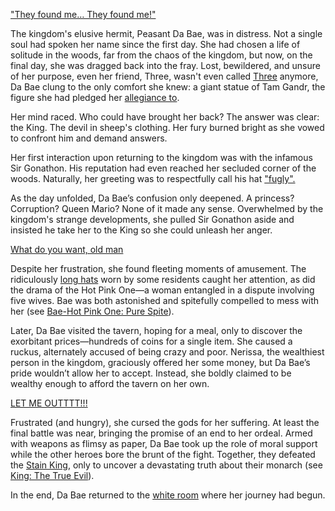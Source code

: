 ["They found me… They found me!"](https://www.youtube.com/live/t5NGryTaGqk?feature=shared\&t=248)

The kingdom's elusive hermit, Peasant Da Bae, was in distress. Not a single soul had spoken her name since the first day. She had chosen a life of solitude in the woods, far from the chaos of the kingdom, but now, on the final day, she was dragged back into the fray. Lost, bewildered, and unsure of her purpose, even her friend, Three, wasn't even called [Three](https://www.youtube.com/live/t5NGryTaGqk?feature=shared\&t=642) anymore, Da Bae clung to the only comfort she knew: a giant statue of Tam Gandr, the figure she had pledged her [allegiance to](https://www.youtube.com/live/t5NGryTaGqk?feature=shared\&t=732).

Her mind raced. Who could have brought her back? The answer was clear: the King. The devil in sheep's clothing. Her fury burned bright as she vowed to confront him and demand answers.

Her first interaction upon returning to the kingdom was with the infamous Sir Gonathon. His reputation had even reached her secluded corner of the woods. Naturally, her greeting was to respectfully call his hat ["fugly".](https://www.youtube.com/live/t5NGryTaGqk?feature=shared\&t=1249)

As the day unfolded, Da Bae’s confusion only deepened. A princess? Corruption? Queen Mario? None of it made any sense. Overwhelmed by the kingdom's strange developments, she pulled Sir Gonathon aside and insisted he take her to the King so she could unleash her anger.

[What do you want, old man](#embed:https://www.youtube.com/embed/t5NGryTaGqk?si=tcYRdht25LG-Vqye\&start=1526)

Despite her frustration, she found fleeting moments of amusement. The ridiculously [long hats](https://www.youtube.com/live/t5NGryTaGqk?feature=shared\&t=1721) worn by some residents caught her attention, as did the drama of the Hot Pink One—a woman entangled in a dispute involving five wives. Bae was both astonished and spitefully compelled to mess with her (see [Bae-Hot Pink One: Pure Spite](#edge:bae-irys)).

Later, Da Bae visited the tavern, hoping for a meal, only to discover the exorbitant prices—hundreds of coins for a single item. She caused a ruckus, alternately accused of being crazy and poor. Nerissa, the wealthiest person in the kingdom, graciously offered her some money, but Da Bae’s pride wouldn’t allow her to accept. Instead, she boldly claimed to be wealthy enough to afford the tavern on her own.

[LET ME OUTTTT!!!](#embed:https://www.youtube.com/embed/t5NGryTaGqk?si=u0uwY6JLFd-gEkPB\&start=2565)

Frustrated (and hungry), she cursed the gods for her suffering. At least the final battle was near, bringing the promise of an end to her ordeal. Armed with weapons as flimsy as paper, Da Bae took up the role of moral support while the other heroes bore the brunt of the fight. Together, they defeated the [Stain King](https://www.youtube.com/live/t5NGryTaGqk?feature=shared\&t=4028), only to uncover a devastating truth about their monarch (see [King: The True Evil](#node:king-of-libestal)).

In the end, Da Bae returned to the [white room](https://www.youtube.com/live/t5NGryTaGqk?feature=shared\&t=5760) where her journey had begun.
